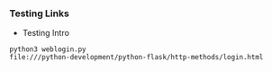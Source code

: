 ### Testing Links
* Testing Intro
```
python3 weblogin.py
file:///python-development/python-flask/http-methods/login.html
```
